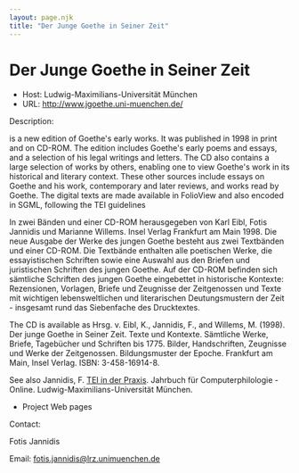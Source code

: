 ```yaml
---
layout: page.njk
title: "Der Junge Goethe in Seiner Zeit"
---
```

# Der Junge Goethe in Seiner Zeit








* Host: Ludwig-Maximilians-Universität München
* URL: <http://www.jgoethe.uni-muenchen.de/>



Description:


 is a new edition of Goethe's early works. It was published in 1998 in print and on
 CD-ROM. The edition includes Goethe's early poems and essays, and a selection of his
 legal writings and letters. The CD also contains a large selection of works by others,
 enabling one to view Goethe's work in its historical and literary context. These other
 sources include essays on Goethe and his work, contemporary and later reviews, and
 works read by Goethe. The digital texts are made available in FolioView and also encoded
 in SGML, following the TEI guidelines 


In zwei Bänden und einer CD-ROM herausgegeben von Karl Eibl, Fotis Jannidis und Marianne
 Willems. Insel Verlag Frankfurt am Main 1998. Die neue Ausgabe der Werke des jungen
 Goethe besteht aus zwei Textbänden und einer CD-ROM. Die Textbände enthalten alle
 poetischen Werke, die essayistischen Schriften sowie eine Auswahl aus den Briefen
 und juristischen Schriften des jungen Goethe. Auf der CD-ROM befinden sich sämtliche
 Schriften des jungen Goethe eingebettet in historische Kontexte: Rezensionen, Vorlagen,
 Briefe und Zeugnisse der Zeitgenossen und Texte mit wichtigen lebensweltlichen und
 literarischen Deutungsmustern der Zeit - insgesamt rund das Siebenfache des Drucktextes.


The CD is available as Hrsg. v. Eibl, K., Jannidis, F., and Willems, M. (1998). Der
 junge Goethe in Seiner Zeit. Texte und Kontexte. Sämtliche Werke, Briefe, Tagebücher
 und Schriften bis 1775. Bilder, Handschriften, Zeugnisse und Werke der Zeitgenossen.
 Bildungsmuster der Epoche. Frankfurt am Main, Insel Verlag. ISBN: 3-458-16914-8. 


See also Jannidis, F. [TEI in der Praxis](http://computerphilologie.uni-muenchen.de/praxis/teiprax.html). Jahrbuch für Computerphilologie - Online. Ludwig-Maximilians-Universität München.
 


- Project Web pages



Contact:



Fotis Jannidis


Email: [fotis.jannidis@lrz.unimuenchen.de](mailto:fotis.jannidis@lrz.unimuenchen.de)





